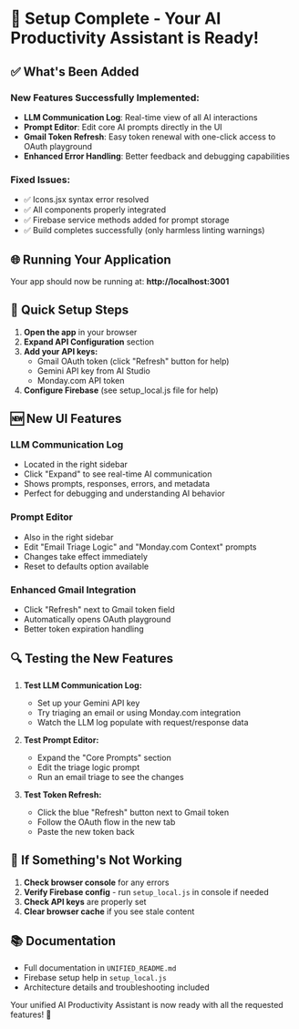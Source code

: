 # 🚀 Setup Complete - Your AI Productivity Assistant is Ready!

## ✅ What's Been Added

### New Features Successfully Implemented:
- **LLM Communication Log**: Real-time view of all AI interactions
- **Prompt Editor**: Edit core AI prompts directly in the UI  
- **Gmail Token Refresh**: Easy token renewal with one-click access to OAuth playground
- **Enhanced Error Handling**: Better feedback and debugging capabilities

### Fixed Issues:
- ✅ Icons.jsx syntax error resolved
- ✅ All components properly integrated
- ✅ Firebase service methods added for prompt storage
- ✅ Build completes successfully (only harmless linting warnings)

## 🌐 Running Your Application

Your app should now be running at: **http://localhost:3001**

## 🔧 Quick Setup Steps

1. **Open the app** in your browser
2. **Expand API Configuration** section
3. **Add your API keys:**
   - Gmail OAuth token (click "Refresh" button for help)
   - Gemini API key from AI Studio
   - Monday.com API token
4. **Configure Firebase** (see setup_local.js file for help)

## 🆕 New UI Features

### LLM Communication Log
- Located in the right sidebar
- Click "Expand" to see real-time AI communication
- Shows prompts, responses, errors, and metadata
- Perfect for debugging and understanding AI behavior

### Prompt Editor
- Also in the right sidebar
- Edit "Email Triage Logic" and "Monday.com Context" prompts
- Changes take effect immediately
- Reset to defaults option available

### Enhanced Gmail Integration
- Click "Refresh" next to Gmail token field
- Automatically opens OAuth playground
- Better token expiration handling

## 🔍 Testing the New Features

1. **Test LLM Communication Log:**
   - Set up your Gemini API key
   - Try triaging an email or using Monday.com integration
   - Watch the LLM log populate with request/response data

2. **Test Prompt Editor:**
   - Expand the "Core Prompts" section
   - Edit the triage logic prompt
   - Run an email triage to see the changes

3. **Test Token Refresh:**
   - Click the blue "Refresh" button next to Gmail token
   - Follow the OAuth flow in the new tab
   - Paste the new token back

## 🐛 If Something's Not Working

1. **Check browser console** for any errors
2. **Verify Firebase config** - run `setup_local.js` in console if needed
3. **Check API keys** are properly set
4. **Clear browser cache** if you see stale content

## 📚 Documentation

- Full documentation in `UNIFIED_README.md`
- Firebase setup help in `setup_local.js`
- Architecture details and troubleshooting included

Your unified AI Productivity Assistant is now ready with all the requested features! 🎉 